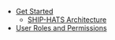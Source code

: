 * [Get Started](get-started)
  * [SHIP-HATS Architecture](archi-diagram)
 * [User Roles and Permissions](user-roles-permissions)
  

